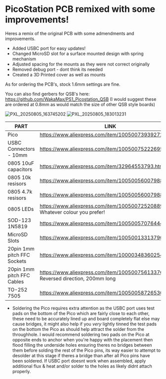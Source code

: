 # PicoStation PCB remixed with some improvements!

Heres a remix of the original PCB with some admendments and improvements.
* Added USBC port for easy updates!
* Changed MicroSD slot for a surface mounted design with spring mechanism
* Adjusted spacing for the mounts as they were not correct originally
* Removed debug port - dont think its needed
* Created a 3D Printed cover as well as mounts

As for ordering the PCB's, stock 1.6mm settings are fine. 

You can also find gerbers for QSB's here: https://github.com/WakaMax/PS1_Picostation_QSB (I would suggest these are ordered at 0.8mm as would match the size of other QSB style boards)

![PXL_20250805_163745202](https://github.com/user-attachments/assets/2e4be4e6-0be2-450e-bf76-546648c15591)
![PXL_20250805_183013231](https://github.com/user-attachments/assets/8ee25980-4481-4f70-9fe6-0606b7957a68)


| PART | LINK |
|---|---|
| Pico | https://www.aliexpress.com/item/1005007393927221.html  |
| USBC Connectors - 10mm | https://www.aliexpress.com/item/1005007522269561.html |
| 0805 10uF capacitors | https://www.aliexpress.com/item/32964553793.html |
| 0805 10k resisors | https://www.aliexpress.com/item/1005005600798857.html |
| 0805 4.7k resisors | https://www.aliexpress.com/item/1005005600798857.html |
| 0805 LEDs | https://www.aliexpress.com/item/1005007252088951.html Whatever colour you prefer! |
| SOD-123 1N5819 | https://www.aliexpress.com/item/1005005707644429.html |
| MicroSD Slots | https://www.aliexpress.com/item/1005001331379046.html |
| 20pin 1mm pitch FFC Sockets | https://www.aliexpress.com/item/10000348360254.html |
| 20pin 1mm pitch FFC Cables | https://www.aliexpress.com/item/1005007561337665.html Reversed direction, 200mm long |
| TO-252 7505 | https://www.aliexpress.com/item/1005005872653015.html |


* Soldering the Pico requires extra attention as the USBC port uses test pads on the bottom of the Pico which are fairly close to each other, these need to be accurately lined up and board completely flat else may cause bridges, it might also help if you *very* lightly tinned the test pads on the bottom the Pico as should help attract the solder from the throughhole. I would recommend soldering two pads on the Pico at opposite ends to anchor when you're happy with the placement then flood filling the underside holes ensuring theres no bridges between them before solding the rest of the Pico pins, its way easier to attempt to desolder at this stage if theres a bridge than after all Pico pins have been soldered. If USBC port doesnt work when assembled, apply additional flux & heat and/or solder to the holes as likely didnt attach properly.  

